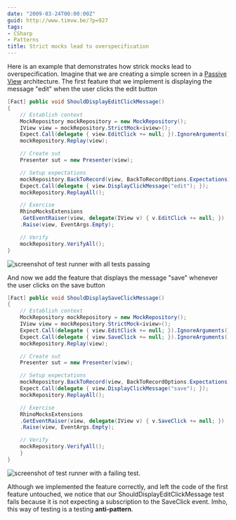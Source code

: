 ```yaml
---
date: "2009-03-24T00:00:00Z"
guid: http://www.timvw.be/?p=927
tags:
- CSharp
- Patterns
title: Strict mocks lead to overspecification
---
```

Here is an example that demonstrates how strick mocks lead to overspecification. Imagine that we are creating a simple screen in a [Passive View](http://martinfowler.com/eaaDev/PassiveScreen.html) architecture. The first feature that we implement is displaying the message "edit" when the user clicks the edit button

```csharp
[Fact] public void ShouldDisplayEditClickMessage()
{
	// Establish context
	MockRepository mockRepository = new MockRepository();
	IView view = mockRepository.StrictMock<iview>();
	Expect.Call(delegate { view.EditClick += null; }).IgnoreArguments();
	mockRepository.Replay(view);

	// Create sut
	Presenter sut = new Presenter(view);

	// Setup expectations
	mockRepository.BackToRecord(view, BackToRecordOptions.Expectations);
	Expect.Call(delegate { view.DisplayClickMessage("edit"); });
	mockRepository.ReplayAll();

	// Exercise
	RhinoMocksExtensions
	.GetEventRaiser(view, delegate(IView v) { v.EditClick += null; })
	.Raise(view, EventArgs.Empty);

	// Verify
	mockRepository.VerifyAll();
}
```



![screenshot of test runner with all tests passing](http://www.timvw.be/wp-content/images/overspecification-01.PNG)

And now we add the feature that displays the message "save" whenever the user clicks on the save button

```csharp
[Fact] public void ShouldDisplaySaveClickMessage()
{
	// Establish context
	MockRepository mockRepository = new MockRepository();
	IView view = mockRepository.StrictMock<iview>();
	Expect.Call(delegate { view.EditClick += null; }).IgnoreArguments();
	Expect.Call(delegate { view.SaveClick += null; }).IgnoreArguments();
	mockRepository.Replay(view);

	// Create sut
	Presenter sut = new Presenter(view);

	// Setup expectations
	mockRepository.BackToRecord(view, BackToRecordOptions.Expectations);
	Expect.Call(delegate { view.DisplayClickMessage("save"); });
	mockRepository.ReplayAll();

	// Exercise
	RhinoMocksExtensions
	.GetEventRaiser(view, delegate(IView v) { v.SaveClick += null; })
	.Raise(view, EventArgs.Empty);

	// Verify
	mockRepository.VerifyAll();
	}
}
```

![screenshot of test runner with a failing test.](http://www.timvw.be/wp-content/images/overspecification-02.PNG)

Although we implemented the feature correctly, and left the code of the first feature untouched, we notice that our ShouldDisplayEditClickMessage test fails because it is not expecting a subscription to the SaveClick event. Imho, this way of testing is a testing **anti-pattern**.
